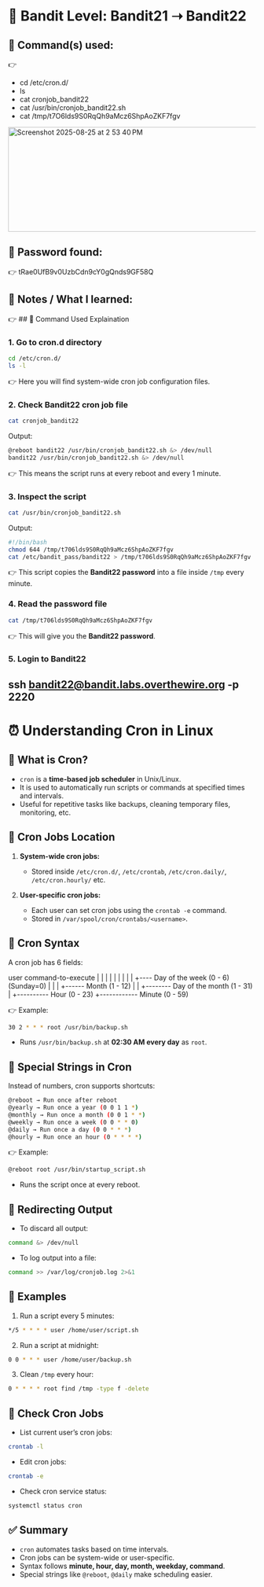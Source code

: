 # 🔐 Bandit Level: Bandit21 ➝ Bandit22

## 📂 Command(s) used:
👉
- cd /etc/cron.d/
- ls
- cat cronjob_bandit22
- cat /usr/bin/cronjob_bandit22.sh
- cat /tmp/t7O6lds9S0RqQh9aMcz6ShpAoZKF7fgv
<img width="523" height="213" alt="Screenshot 2025-08-25 at 2 53 40 PM" src="https://github.com/user-attachments/assets/c0b667d8-b11f-46ae-b934-97001f6cb83d" />


## 📄 Password found:
👉 tRae0UfB9v0UzbCdn9cY0gQnds9GF58Q

## 🧠 Notes / What I learned:
👉  ## 🔹 Command Used Explaination

### 1. Go to cron.d directory
``` bash
cd /etc/cron.d/
ls -l
```
👉 Here you will find system-wide cron job configuration files.  



### 2. Check Bandit22 cron job file
``` bash
cat cronjob_bandit22
```
Output:
``` bash
@reboot bandit22 /usr/bin/cronjob_bandit22.sh &> /dev/null
bandit22 /usr/bin/cronjob_bandit22.sh &> /dev/null
```
👉 This means the script runs at every reboot and every 1 minute.  



### 3. Inspect the script
``` bash
cat /usr/bin/cronjob_bandit22.sh
```
Output:
``` bash
#!/bin/bash
chmod 644 /tmp/t706lds9S0RqQh9aMcz6ShpAoZKF7fgv
cat /etc/bandit_pass/bandit22 > /tmp/t706lds9S0RqQh9aMcz6ShpAoZKF7fgv
```
👉 This script copies the **Bandit22 password** into a file inside `/tmp` every minute.  



### 4. Read the password file
``` bash
cat /tmp/t706lds9S0RqQh9aMcz6ShpAoZKF7fgv
```
👉 This will give you the **Bandit22 password**.  

### 5. Login to Bandit22
ssh bandit22@bandit.labs.overthewire.org -p 2220
---
# ⏰ Understanding Cron in Linux

## 🔹 What is Cron?
- `cron` is a **time-based job scheduler** in Unix/Linux.  
- It is used to automatically run scripts or commands at specified times and intervals.  
- Useful for repetitive tasks like backups, cleaning temporary files, monitoring, etc.  



## 🔹 Cron Jobs Location
1. **System-wide cron jobs:**  
   - Stored inside `/etc/cron.d/`, `/etc/crontab`, `/etc/cron.daily/`, `/etc/cron.hourly/` etc.  

2. **User-specific cron jobs:**  
   - Each user can set cron jobs using the `crontab -e` command.  
   - Stored in `/var/spool/cron/crontabs/<username>`.  



## 🔹 Cron Syntax
A cron job has 6 fields:

user command-to-execute
| | | | |
| | | | +---- Day of the week (0 - 6) (Sunday=0)
| | | +------ Month (1 - 12)
| | +-------- Day of the month (1 - 31)
| +---------- Hour (0 - 23)
+------------ Minute (0 - 59)

👉 Example:  
``` bash
30 2 * * * root /usr/bin/backup.sh
```
- Runs `/usr/bin/backup.sh` at **02:30 AM every day** as `root`.



## 🔹 Special Strings in Cron
Instead of numbers, cron supports shortcuts:  
``` bash
@reboot → Run once after reboot
@yearly → Run once a year (0 0 1 1 *)
@monthly → Run once a month (0 0 1 * *)
@weekly → Run once a week (0 0 * * 0)
@daily → Run once a day (0 0 * * *)
@hourly → Run once an hour (0 * * * *)
```
👉 Example:  
``` bash
@reboot root /usr/bin/startup_script.sh
```
- Runs the script once at every reboot.  



## 🔹 Redirecting Output
- To discard all output:
``` bash
command &> /dev/null
```
- To log output into a file:
``` bash 
command >> /var/log/cronjob.log 2>&1
```


## 🔹 Examples
1. Run a script every 5 minutes:  
``` bash
*/5 * * * * user /home/user/script.sh
```
2. Run a script at midnight:  
``` bash
0 0 * * * user /home/user/backup.sh
```
3. Clean `/tmp` every hour:  
``` bash
0 * * * * root find /tmp -type f -delete
```


## 🔹 Check Cron Jobs
- List current user’s cron jobs:  
``` bash
crontab -l
```
- Edit cron jobs:  
``` bash
crontab -e
```
- Check cron service status:  
``` bash
systemctl status cron
```


## ✅ Summary
- `cron` automates tasks based on time intervals.  
- Cron jobs can be system-wide or user-specific.  
- Syntax follows **minute, hour, day, month, weekday, command**.  
- Special strings like `@reboot`, `@daily` make scheduling easier.  


